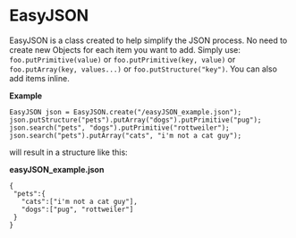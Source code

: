 # EasyJSON

EasyJSON is a class created to help simplify the JSON process.
No need to create new Objects for each item you want to add.
Simply use: `foo.putPrimitive(value)` or `foo.putPrimitive(key, value)` or `foo.putArray(key, values...)` or `foo.putStructure("key")`.
You can also add items inline.

**Example**
```
EasyJSON json = EasyJSON.create("/easyJSON_example.json");
json.putStructure("pets").putArray("dogs").putPrimitive("pug");
json.search("pets", "dogs").putPrimitive("rottweiler");
json.search("pets").putArray("cats", "i'm not a cat guy");
```
will result in a structure like this:

**easyJSON_example.json**
```
{
 "pets":{
   "cats":["i'm not a cat guy"],
   "dogs":["pug", "rottweiler"]
 }
}
```
